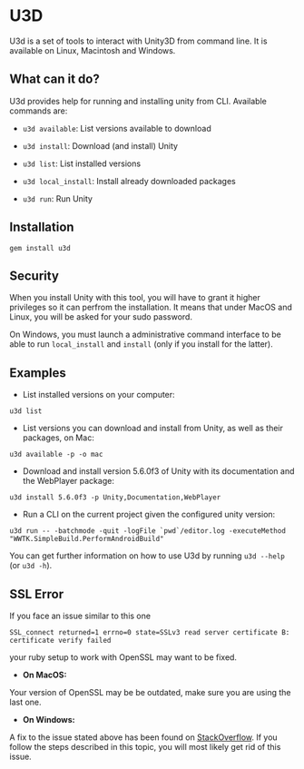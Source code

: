 # U3D

U3d is a set of tools to interact with Unity3D from command line. It is available on Linux, Macintosh and Windows.

## What can it do?

U3d provides help for running and installing unity from CLI. Available commands are:

* `u3d available`: List versions available to download

* `u3d install`: Download (and install) Unity

* `u3d list`: List installed versions

* `u3d local_install`: Install already downloaded packages

* `u3d run`: Run Unity

## Installation

```shell
gem install u3d
```

## Security

When you install Unity with this tool, you will have to grant it higher privileges so it can perfrom the installation. It means that under MacOS and Linux, you will be asked for your sudo password.

On Windows, you must launch a administrative command interface to be able to run `local_install` and `install` (only if you install for the latter).

## Examples

* List installed versions on your computer:

```shell
u3d list
```

* List versions you can download and install from Unity, as well as their packages, on Mac:

```shell
u3d available -p -o mac
```

* Download and install version 5.6.0f3 of Unity with its documentation and the WebPlayer package:

```shell
u3d install 5.6.0f3 -p Unity,Documentation,WebPlayer
```
* Run a CLI on the current project given the configured unity version:

```shell
u3d run -- -batchmode -quit -logFile `pwd`/editor.log -executeMethod "WWTK.SimpleBuild.PerformAndroidBuild"
```

You can get further information on how to use U3d by running `u3d --help` (or `u3d -h`).

## SSL Error

If you face an issue similar to this one

    SSL_connect returned=1 errno=0 state=SSLv3 read server certificate B: certificate verify failed

your ruby setup to work with OpenSSL may want to be fixed.

 * __On MacOS:__

Your version of OpenSSL may be be outdated, make sure you are using the last one.

 * __On Windows:__

A fix to the issue stated above has been found on [StackOverflow](http://stackoverflow.com/questions/5720484/how-to-solve-certificate-verify-failed-on-windows). If you follow the steps described in this topic, you will most likely get rid of this issue.
